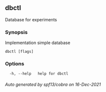 ## dbctl

Database for experiments

### Synopsis

Implementation simple database

```
dbctl [flags]
```

### Options

```
  -h, --help   help for dbctl
```

###### Auto generated by spf13/cobra on 16-Dec-2021
